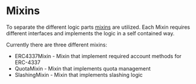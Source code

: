 # Mixins

To separate the different logic parts [mixins](../contracts/src/mixins/) are utilized. Each Mixin requires different interfaces and implements the logic in a self contained way.

Currently there are three different mixins:
- ERC4337Mixin - Mixin that implement required account methods for ERC-4337
- QuotaMixin - Mixin that implements quota management
- SlashingMixin - Mixin that implements slashing logic